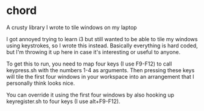 # chord
A crusty library I wrote to tile windows on my laptop

I got annoyed trying to learn i3 but still wanted to be able to tile my windows using keystrokes, so I wrote this instead. Basically everything is hard coded, but I'm throwing it up here in case it's interesting or useful to anyone.

To get this to run, you need to map four keys (I use F9-F12) to call keypress.sh with the numbers 1-4 as arguments. Then pressing these keys will tile the first four windows in your workspace into an arrangement that I personally think looks nice.

You can override it using the first four windows by also hooking up keyregister.sh to four keys (I use alt+F9-F12).
